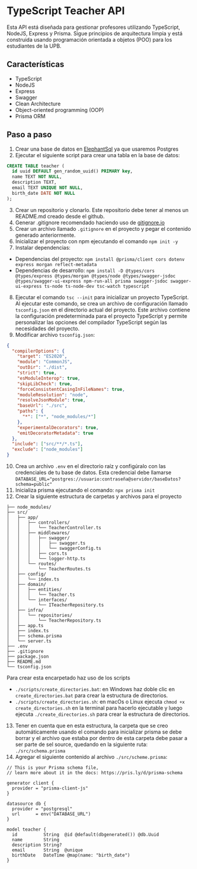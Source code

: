 # TypeScript Teacher API

Esta API está diseñada para gestionar profesores utilizando TypeScript, NodeJS, Express y Prisma. Sigue principios de arquitectura limpia y está construida usando programación orientada a objetos (POO) para los estudiantes de la UPB.

## Características

- TypeScript
- NodeJS
- Express
- Swagger
- Clean Architecture
- Object-oriented programming (OOP)
- Prisma ORM

## Paso a paso

1. Crear una base de datos en [ElephantSql](https://www.elephantsql.com/) ya que usaremos Postgres
2. Ejecutar el siguiente script para crear una tabla en la base de datos:
```sql
CREATE TABLE teacher (
  id uuid DEFAULT gen_random_uuid() PRIMARY key,
  name TEXT NOT NULL,
  description TEXT,
  email TEXT UNIQUE NOT NULL,
  birth_date DATE NOT NULL
);
```
3. Crear un repositorio y clonarlo. Este repositorio debe tener al menos un README.md creado desde el github.
4. Generar .gitignore recomendado haciendo uso de [gitignore.io](https://www.toptal.com/developers/gitignore/api/windows,linux,macos,node)
5. Crear un archivo llamado `.gitignore` en el proyecto y pegar el contenido generado anteriormente.
6. Inicializar el proyecto con npm ejecutando el comando `npm init -y`
7. Instalar dependencias:
 - Dependencias del proyecto: `npm install @prisma/client cors dotenv express morgan reflect-metadata`
 - Dependencias de desarrollo: `npm install -D @types/cors @types/express @types/morgan @types/node @types/swagger-jsdoc @types/swagger-ui-express npm-run-all prisma swagger-jsdoc swagger-ui-express ts-node ts-node-dev tsc-watch typescript`
8. Ejecutar el comando `tsc --init` para inicializar un proyecto TypeScript. Al ejecutar este comando, se crea un archivo de configuración llamado `tsconfig.json` en el directorio actual del proyecto. Este archivo contiene la configuración predeterminada para el proyecto TypeScript y permite personalizar las opciones del compilador TypeScript según las necesidades del proyecto.
9. Modificar archivo `tsconfig.json`:
```json
{
  "compilerOptions": {
    "target": "ES2020",
    "module": "CommonJS",
    "outDir": "./dist",
    "strict": true,
    "esModuleInterop": true,
    "skipLibCheck": true,
    "forceConsistentCasingInFileNames": true,
    "moduleResolution": "node",
    "resolveJsonModule": true,
    "baseUrl": "./src",
    "paths": {
      "*": ["*", "node_modules/*"]
    },
    "experimentalDecorators": true,
    "emitDecoratorMetadata": true
  },
  "include": ["src/**/*.ts"],
  "exclude": ["node_modules"]
}
```
10. Crea un archivo `.env` en el directorio raíz y configúralo con las credenciales de tu base de datos. Esta credencial debe llamarse `DATABASE_URL="postgres://usuario:contraseña@servidor/baseDatos?schema=public"`
11. Inicializa prisma ejecutando el comando: `npx prisma init`
12. Crear la siguiente estructura de carpetas y archivos para el proyecto
```
├── node_modules/
├── src/
│   ├── app/
│   │   ├── controllers/
│   │   │   └── TeacherController.ts
│   │   ├── middlewares/
│   │   │   ├── swagger/
│   │   │   │   ├── swagger.ts
│   │   │   │   └── swaggerConfig.ts
│   │   │   ├── cors.ts
│   │   │   └── logger-http.ts
│   │   └── routes/
│   │       └── TeacherRoutes.ts
│   ├── config/
│   │   └── index.ts
│   ├── domain/
│   │   ├── entities/
│   │   │   └── Teacher.ts
│   │   └── interfaces/
│   │       └── ITeacherRepository.ts
│   ├── infra/
│   │   └── repositories/
│   │       └── TeacherRepository.ts
│   ├── app.ts
│   ├── index.ts
│   ├── schema.prisma
│   └── server.ts
├── .env
├── .gitignore
├── package.json
├── README.md
└── tsconfig.json
```
Para crear esta encarpetado haz uso de los scripts
- `./scripts/create_directories.bat`: en Windows haz doble clic en `create_directories.bat` para crear la estructura de directorios.
- `./scripts/create_directories.sh`: en macOs o Linux ejecuta `chmod +x create_directories.sh` en la terminal para hacerlo ejecutable y luego ejecuta `./create_directories.sh` para crear la estructura de directorios.

13. Tener en cuenta que en esta estructura, la carpeta que se creo automáticamente usando el comando para inicializar prisma se debe borrar y el archivo que estaba por dentro de esta carpeta debe pasar a ser parte de sel source, quedando en la siguiente ruta: `./src/schema.prisma`
14. Agregar el siguiente contenido al archivo `./src/scheme.prisma`:
```
// This is your Prisma schema file,
// learn more about it in the docs: https://pris.ly/d/prisma-schema

generator client {
  provider = "prisma-client-js"
}

datasource db {
  provider = "postgresql"
  url      = env("DATABASE_URL")
}

model teacher {
  id          String  @id @default(dbgenerated()) @db.Uuid
  name        String
  description String?
  email       String  @unique
  birthDate   DateTime @map(name: "birth_date")
}
```
